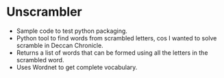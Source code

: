 # Unscrambler

* Sample code to test python packaging.
* Python tool to find words from scrambled letters, cos I wanted to solve scramble in Deccan Chronicle.
* Returns a list of words that can be formed using all the letters in the scrambled word.
* Uses Wordnet to get complete vocabulary.
